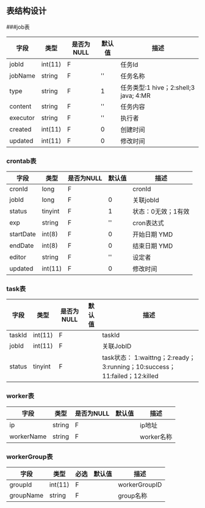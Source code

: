 ## 表结构设计


###job表 

| 字段    | 类型    | 是否为NULL | 默认值  | 描述           | 
| ------ | ------ | ---- | ---- | ------------ | 
| jobId  | int(11)   | F    |      | 任务Id           | 
| jobName| string | F    |    ''  | 任务名称          | 
| type| string | F    |    1  | 任务类型:1 hive；2:shell;3 java; 4:MR | 
| content| string | F    |    ''  | 任务内容          | 
| executor  | string | F    |    ''  | 执行者           | 
| created   | int(11)    | F    | 0     |   创建时间      | 
| updated   | int(11)    | F    | 0     |   修改时间      | 



### crontab表
| 字段    | 类型    | 是否为NULL | 默认值  | 描述           | 
| ------ | ------ | ---- | ---- | ------------ | 
| cronId  | long   | F    |      | cronId           | 
| jobId  | long   | F    |   0   | 关联jobId           | 
| status  | tinyint   | F    |   1   | 状态：0无效；1有效           | 
| exp  | string   | F    |   ''   | cron表达式           | 
| startDate  | int(8)   | F    | 0     | 开始日期  YMD     | 
| endDate  | int(8)   | F    |  0    | 结束日期  YMD     | 
| editor  | string   | F    |   ''   | 设定者     | 
| updated   | int(11)    | F    | 0     |   修改时间      | 



### task表
| 字段    | 类型     | 是否为NULL   | 默认值  | 描述           | 
| ------ | ------ | ---- | ---- | ------------ | 
| taskId | int(11) | F    |      | taskId       | 
| jobId   | int(11)   | F    |      | 关联JobID          | 
| status  | tinyint | F    |      | task状态： 1:waittng；2:ready；3:running；10:success；11:failed；12:killed   | 



### worker表
| 字段     | 类型     | 是否为NULL   | 默认值  | 描述           | 
| ------ | ------ | ---- | ---- | ------------ | 
| ip  | string | F    |      | ip地址       | 
| workerName  | string | F    |      | worker名称      | 



### workerGroup表
| 字段     | 类型     | 必选   | 默认值  | 描述           | 
| ------ | ------ | ---- | ---- | ------------ | 
| groupId  | int(11) | F    |      | workerGroupID    | 
| groupName  |  string | F    |      | group名称       | 






